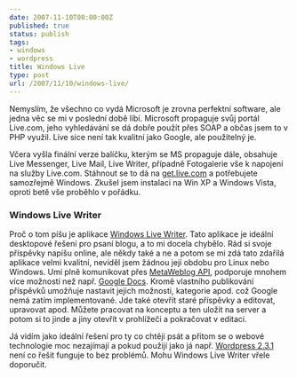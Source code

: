 ```yaml
---
date: 2007-11-10T00:00:00Z
published: true
status: publish
tags:
- windows
- wordpress
title: Windows Live
type: post
url: /2007/11/10/windows-live/
---
```


<p>Nemyslím, že všechno co vydá Microsoft je zrovna perfektní software, ale jedna věc se mi v poslední době líbí. Microsoft propaguje svůj portál Live.com, jeho vyhledávání se dá dobře použít přes SOAP a občas jsem to v PHP využil. Live sice není tak kvalitní jako Google, ale použitelný je.</p>  <p>Včera vyšla finální verze balíčku, kterým se MS propaguje dále, obsahuje Live Messenger, Live Mail, Live Writer, případně Fotogalerie vše k napojení na služby Live.com. Stáhnout se to dá na <a href="http://get.live.com">get.live.com</a> a potřebujete samozřejmě Windows. Zkušel jsem instalaci na Win XP a Windows Vista, oproti betě vše proběhlo v pořádku. </p>  <h3>Windows Live Writer</h3>  <p>Proč o tom píšu je aplikace <a href="http://windowslivewriter.spaces.live.com/">Windows Live Writer</a>. Tato aplikace je ideální desktopové řešení pro psaní blogu, a to mi docela chybělo. Rád si svoje příspěvky napíšu online, ale někdy také a ne a potom se mi zdá tato zdařilá aplikace velmi kvalitní, neviděl jsem žádnou její obdobu pro Linux nebo Windows. Umí plně komunikovat přes <a href="http://www.xmlrpc.com/metaWeblogApi">MetaWeblog API</a>, podporuje mnohem více možností než např. <a href="http://docs.google.com">Google Docs</a>. Kromě vlastního publikování příspěvků umožňuje nastavit jejich možnosti, kategorie apod. což Google nemá zatím implementované. Jde také otevřít staré příspěvky a editovat, upravovat apod. Můžete pracovat na konceptu a ten uložit na server a potom si to jinde a jiny otevřít v prohlížeči a pokračovat v editaci. </p>  <p>Já vidím jako ideální řešení pro ty co chtějí psát a přitom se o webové technologie moc nezajímají a pokud použijí jako já např. <a href="http://wordpress.org/">Wordpress 2.3.1</a> není co řešit funguje to bez problémů. Mohu Windows Live Writer vřele doporučit.</p>
